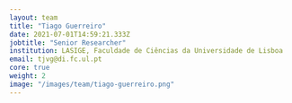 ```yaml
---
layout: team
title: "Tiago Guerreiro"
date: 2021-07-01T14:59:21.333Z
jobtitle: "Senior Researcher"
institution: LASIGE, Faculdade de Ciências da Universidade de Lisboa
email: tjvg@di.fc.ul.pt
core: true
weight: 2
image: "/images/team/tiago-guerreiro.png"
---
```

